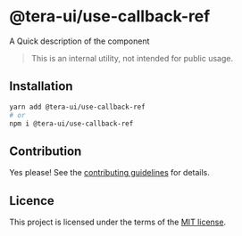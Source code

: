 # @tera-ui/use-callback-ref

A Quick description of the component

> This is an internal utility, not intended for public usage.

## Installation

```sh
yarn add @tera-ui/use-callback-ref
# or
npm i @tera-ui/use-callback-ref
```

## Contribution

Yes please! See the
[contributing guidelines](https://github.com/hieumau12/tera-ui/blob/master/CONTRIBUTING.md)
for details.

## Licence

This project is licensed under the terms of the
[MIT license](https://github.com/hieumau12/tera-ui/blob/master/LICENSE).
